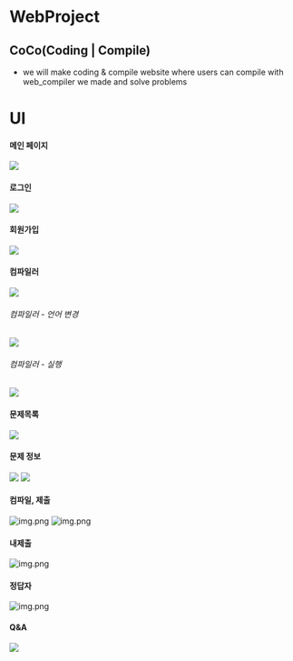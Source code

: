 # WebProject
## CoCo(Coding | Compile)
+ we will make coding & compile website where users can compile with web_compiler we made and solve problems

# UI
#### 메인 페이지
![](./image/main.png)

#### 로그인
![](./image/login.png)

#### 회원가입
![](./image/register.png)

#### 컴파일러
![](./image/compiler.png)
###### 컴파일러 - 언어 변경
![](./image/compiler_sub.png)
###### 컴파일러 - 실행
![](./image/compiler_run.png)

#### 문제목록
![](image/problem_list.png)

#### 문제 정보
![](image/problem.png)
![](image/copy.png)

#### 컴파일, 제출
![img.png](image/compile_submit.png)
![img.png](image/compile_ex.png)

#### 내제출
![img.png](image/my_submit.png)

#### 정답자
![img.png](image/answer_submit.png)

#### Q&A
![](image/QnA.png)